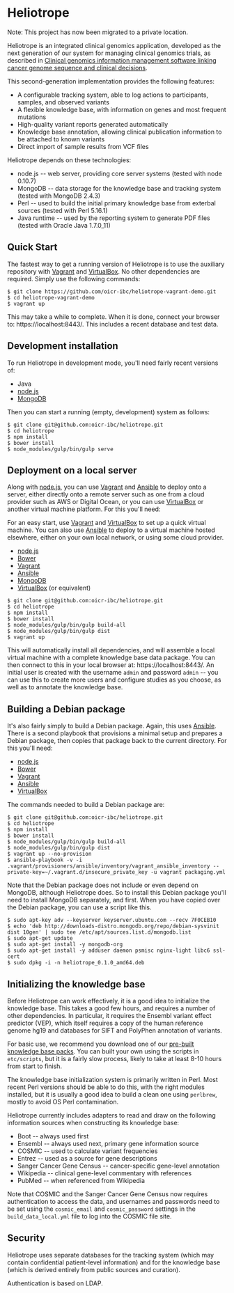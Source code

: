 Heliotrope
==========

Note: This project has now been migrated to a private location. 

Heliotrope is an integrated clinical genomics application, developed as the next generation of our
system for managing clinical genomics trials, as described in
[Clinical genomics information management software linking cancer genome sequence and clinical decisions](http://www.ncbi.nlm.nih.gov/pubmed/23603536).

This second-generation implementation provides the following features:

*  A configurable tracking system, able to log actions to participants, samples, and observed variants
*  A flexible knowledge base, with information on genes and most frequent mutations
*  High-quality variant reports generated automatically
*  Knowledge base annotation, allowing clinical publication information to be attached to known variants
*  Direct import of sample results from VCF files

Heliotrope depends on these technologies:

*  node.js -- web server, providing core server systems (tested with node 0.10.7)
*  MongoDB -- data storage for the knowledge base and tracking system (tested with MongoDB 2.4.3)
*  Perl -- used to build the initial primary knowledge base from exterbal sources (tested with Perl 5.16.1)
*  Java runtime -- used by the reporting system to generate PDF files (tested with Oracle Java 1.7.0_11)


Quick Start
-----------

The fastest way to get a running version of Heliotrope is to use the auxiliary repository with
[Vagrant](http://www.vagrantup.com/‎) and [VirtualBox](https://www.virtualbox.org/‎). No other
dependencies are required. Simply use the following commands:

```shell
$ git clone https://github.com/oicr-ibc/heliotrope-vagrant-demo.git
$ cd heliotrope-vagrant-demo
$ vagrant up
```

This may take a while to complete. When it is done, connect your browser to: https://localhost:8443/.
This includes a recent database and test data.


Development installation
------------------------

To run Heliotrope in development mode, you'll need fairly recent versions of:

*  Java
*  [node.js](https//nodejs.org/)
*  [MongoDB](http://www.mongodb.org/)

Then you can start a running (empty, development) system as follows:

```shell
$ git clone git@github.com:oicr-ibc/heliotrope.git
$ cd heliotrope
$ npm install
$ bower install
$ node_modules/gulp/bin/gulp serve
```

Deployment on a local server
----------------------------

Along with [node.js](https//nodejs.org/), you can use [Vagrant](http://www.vagrantup.com/‎) and
[Ansible](http://www.ansible.com) to deploy onto a server, either directly onto a remote server
such as one from a cloud provider such as AWS or Digital Ocean, or you can use
[VirtualBox](https://www.virtualbox.org/‎) or another virtual machine platform. For this you'll
need:

For an easy start, use [Vagrant](http://www.vagrantup.com/‎) and [VirtualBox](https://www.virtualbox.org/‎)
to set up a quick virtual machine. You can also use [Ansible](http://www.ansible.com) to deploy to
a virtual machine hosted elsewhere, either on your own local network, or using some cloud provider.

*  [node.js](https//nodejs.org/)
*  [Bower](http://bower.io/)
*  [Vagrant](http://www.vagrantup.com/‎)
*  [Ansible](http://www.ansible.com)
*  [MongoDB](http://www.mongodb.org/)
*  [VirtualBox](https://www.virtualbox.org/‎) (or equivalent)

```shell
$ git clone git@github.com:oicr-ibc/heliotrope.git
$ cd heliotrope
$ npm install
$ bower install
$ node_modules/gulp/bin/gulp build-all
$ node_modules/gulp/bin/gulp dist
$ vagrant up
```

This will automatically install all dependencies, and will assemble a local virtual machine with a complete
knowledge base data package. You can then connect to this in your local browser at: https://localhost:8443/.
An initial user is created with the username `admin` and password `admin` -- you can use this to create more
users and configure studies as you choose, as well as to annotate the knowledge base.

Building a Debian package
-------------------------

It's also fairly simply to build a Debian package. Again, this uses [Ansible](http://www.ansible.com). There is
a second playbook that provisions a minimal setup and prepares a Debian package, then copies that package
back to the current directory. For this you'll need:

*  [node.js](https//nodejs.org/)
*  [Bower](http://bower.io/)
*  [Vagrant](http://www.vagrantup.com/‎)
*  [Ansible](http://www.ansible.com)
*  [VirtualBox](https://www.virtualbox.org/‎)

The commands needed to build a Debian package are:

```shell
$ git clone git@github.com:oicr-ibc/heliotrope.git
$ cd heliotrope
$ npm install
$ bower install
$ node_modules/gulp/bin/gulp build-all
$ node_modules/gulp/bin/gulp dist
$ vagrant up --no-provision
$ ansible-playbook -v -i .vagrant/provisioners/ansible/inventory/vagrant_ansible_inventory --private-key=~/.vagrant.d/insecure_private_key -u vagrant packaging.yml
```

Note that the Debian package does not include or even depend on MongoDB, although Heliotrope does. So
to install this Debian package you'll need to install MongoDB separately, and first. When you have copied
over the Debian package, you can use a script like this.

```shell
$ sudo apt-key adv --keyserver keyserver.ubuntu.com --recv 7F0CEB10
$ echo 'deb http://downloads-distro.mongodb.org/repo/debian-sysvinit dist 10gen' | sudo tee /etc/apt/sources.list.d/mongodb.list
$ sudo apt-get update
$ sudo apt-get install -y mongodb-org
$ sudo apt-get install -y adduser daemon psmisc nginx-light libc6 ssl-cert
$ sudo dpkg -i -n heliotrope_0.1.0_amd64.deb
```

Initializing the knowledge base
-------------------------------

Before Heliotrope can work effectively, it is a good idea to initialize the knowledge base. This takes a good
few hours, and requires a number of other dependencies. In particular, it requires the Ensembl variant
effect predictor (VEP), which itself requires a copy of the human reference genome hg19 and databases for
SIFT and PolyPhen annotation of variants.

For basic use, we recommend you download one of our [pre-built knowledge base packs](https://github.com/oicr-ibc/heliotrope/wiki/Knowledge-base).
You can built your own using the scripts in `etc/scripts`, but it is a fairly slow process, likely to take at least
8-10 hours from start to finish.

The knowledge base initialization system is primarily written in Perl. Most recent Perl versions should be
able to do this, with the right modules installed, but it is usually a good idea to build a clean one using
`perlbrew`, mostly to avoid OS Perl contamination.

Heliotrope currently includes adapters to read and draw on the following information sources when constructing
its knowledge base:

*  Boot -- always used first
*  Ensembl -- always used next, primary gene information source
*  COSMIC -- used to calculate variant frequencies
*  Entrez -- used as a source for gene descriptions
*  Sanger Cancer Gene Census -- cancer-specific gene-level annotation
*  Wikipedia -- clinical gene-level commentary with references
*  PubMed -- when referenced from Wikipedia

Note that COSMIC and the Sanger Cancer Gene Census now requires authentication to access the data, and usernames
and passwords need to be set using the `cosmic_email` and `cosmic_password` settings in the `build_data_local.yml` file to
log into the COSMIC file site.


Security
--------

Heliotrope uses separate databases for the tracking system (which may contain confidential patient-level information) and for the knowledge base (which
is derived entirely from public sources and curation).

Authentication is based on LDAP.


